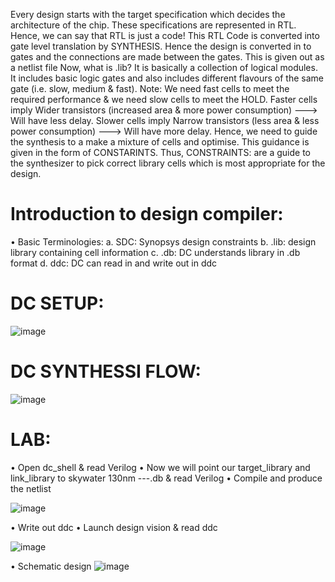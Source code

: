 Every design starts with the target specification which decides the architecture of the chip. These specifications are represented in RTL. Hence, we can say that RTL is just a code!
This RTL Code is converted into gate level translation by SYNTHESIS. Hence the design is converted in to gates and the connections are made between the gates. This is given out as a netlist file
Now, what is .lib? It is basically a collection of logical modules. It includes basic logic gates and also includes different flavours of the same gate (i.e. slow, medium & fast). Note: We need fast cells to meet the required performance & we need slow cells to meet the HOLD. Faster cells imply Wider transistors (increased area & more power consumption) ---> Will have less delay.  Slower cells imply Narrow transistors (less area & less power consumption) ---> Will have more delay. Hence, we need to guide the synthesis to a make a mixture of cells and optimise. This guidance is given in the form of CONSTARINTS. Thus, CONSTRAINTS: are a guide to the synthesizer to pick correct library cells which is most appropriate for the design.
# Introduction to design compiler:
•	Basic Terminologies:
a.	 SDC: Synopsys design constraints
b.	.lib: design library containing cell information
c.	.db: DC understands library in .db format
d.	 ddc: DC can read in and write out in ddc

# DC SETUP:

![image](https://user-images.githubusercontent.com/91059226/134945944-5c9b0b59-92f5-4da3-9066-ed77bdfe81fb.png)
 

# DC SYNTHESSI FLOW:


![image](https://user-images.githubusercontent.com/91059226/134946046-a369f30f-8ea1-4de0-bc51-04392fd345d9.png)



# LAB:
•	Open dc_shell & read Verilog
•	Now we will point our target_library and link_library to skywater 130nm ---.db & read Verilog
•	Compile and produce the netlist

![image](https://user-images.githubusercontent.com/91059226/134946332-cec9440f-0fa2-4e50-a5e4-2f42b1db7437.png)

 
•	Write out ddc
•	Launch design vision & read ddc

![image](https://user-images.githubusercontent.com/91059226/134946430-e83b2eaa-3eae-4b83-843c-41415ebfddac.png)

•	Schematic design
![image](https://user-images.githubusercontent.com/91059226/134946487-616461ab-5c76-4b92-98ef-a762c6ff5571.png)


 
 
